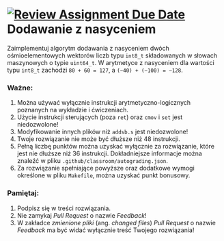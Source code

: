 [![Review Assignment Due Date](https://classroom.github.com/assets/deadline-readme-button-24ddc0f5d75046c5622901739e7c5dd533143b0c8e959d652212380cedb1ea36.svg)](https://classroom.github.com/a/Rfc5mwsL)
Dodawanie z nasyceniem
===

Zaimplementuj algorytm dodawania z nasyceniem dwóch ośmioelementowych wektorów
liczb typu `int8_t` składowanych w słowach maszynowych o typie `uint64_t`.
W arytmetyce z nasyceniem dla wartości typu `int8_t` zachodzi `80 + 60 = 127`,
a `(−40) + (−100) = −128`.

### Ważne:

1. Można używać wyłącznie instrukcji arytmetyczno-logicznych poznanych na
   wykładzie i ćwiczeniach.
2. Użycie instrukcji sterujących (poza `ret`) oraz `cmov` i `set` jest
   niedozwolone!
3. Modyfikowanie innych plików niż `addsb.s` jest niedozwolone!
4. Twoje rozwiązanie nie może być dłuższe niż 48 instrukcji.
5. Pełną liczbę punktów można uzyskać wyłącznie za rozwiązanie, które jest
   nie dłuższe niż 36 instrukcji. Dokładniejsze informacje można znaleźć
   w pliku `.github/classroom/autograding.json`.
6. Za rozwiązanie spełniające powyższe oraz dodatkowe wymogi określone 
   w pliku `Makefile`, można uzyskać punkt bonusowy.


### Pamiętaj:

1. Podpisz się w treści rozwiązania.
2. Nie zamykaj _Pull Request_ o nazwie _Feedback_!
3. W zakładce _zmienione pliki_ (ang. _changed files_) _Pull Request_ o nazwie
   _Feedback_ ma być widać wyłącznie treść Twojego rozwiązania!
